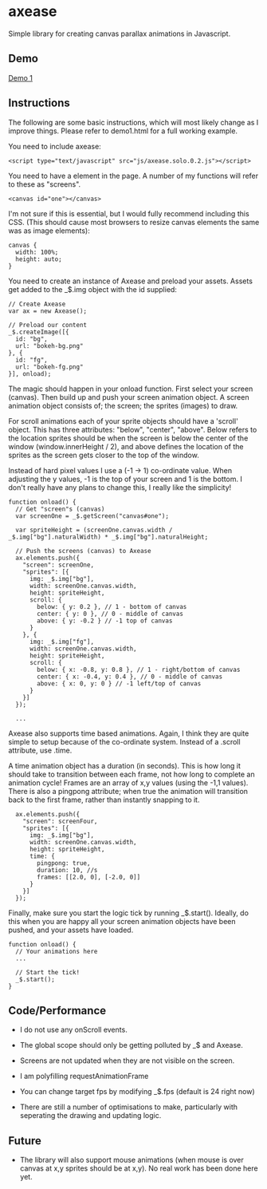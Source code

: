 # axease
Simple library for creating canvas parallax animations in Javascript.

Demo
------------

[Demo 1](http://studiouniver.se/github/axease/demo1.html)

Instructions
------------

The following are some basic instructions, which will most likely change as I improve things. Please refer to demo1.html for a full working example.

You need to include axease:

    <script type="text/javascript" src="js/axease.solo.0.2.js"></script>

You need to have a <canvas> element in the page. A number of my functions will refer to these as "screens".

    <canvas id="one"></canvas>

I'm not sure if this is essential, but I would fully recommend including this CSS. (This should cause most browsers to resize canvas elements the same was as image elements):

    canvas {
      width: 100%;
      height: auto;
    }

You need to create an instance of Axease and preload your assets. Assets get added to the _$.img object with the id supplied:

    // Create Axease
    var ax = new Axease();

    // Preload our content
    _$.createImage([{
      id: "bg",
      url: "bokeh-bg.png"
    }, {
      id: "fg",
      url: "bokeh-fg.png"
    }], onload);

The magic should happen in your onload function. First select your screen (canvas). Then build up and push your screen animation object. A screen animation object consists of; the screen; the sprites (images) to draw.

For scroll animations each of your sprite objects should have a 'scroll' object. This has three attributes: "below", "center", "above". Below refers to the location sprites should be when the screen is below the center of the window (window.innerHeight / 2), and above defines the location of the sprites as the screen gets closer to the top of the window.

Instead of hard pixel values I use a (-1 -> 1) co-ordinate value. When adjusting the y values, -1 is the top of your screen and 1 is the bottom. I don't really have any plans to change this, I really like the simplicity!

    function onload() {
      // Get "screen"s (canvas)
      var screenOne = _$.getScreen("canvas#one");

      var spriteHeight = (screenOne.canvas.width / _$.img["bg"].naturalWidth) * _$.img["bg"].naturalHeight;

      // Push the screens (canvas) to Axease
      ax.elements.push({
        "screen": screenOne,
        "sprites": [{
          img: _$.img["bg"],
          width: screenOne.canvas.width,
          height: spriteHeight,
          scroll: {
            below: { y: 0.2 }, // 1 - bottom of canvas
            center: { y: 0 }, // 0 - middle of canvas
            above: { y: -0.2 } // -1 top of canvas
          }
        }, {
          img: _$.img["fg"],
          width: screenOne.canvas.width,
          height: spriteHeight,
          scroll: {
            below: { x: -0.8, y: 0.8 }, // 1 - right/bottom of canvas
            center: { x: -0.4, y: 0.4 }, // 0 - middle of canvas
            above: { x: 0, y: 0 } // -1 left/top of canvas
          }
        }]
      });

      ...

Axease also supports time based animations. Again, I think they are quite simple to setup because of the co-ordinate system. Instead of a .scroll attribute, use .time.

A time animation object has a duration (in seconds). This is how long it should take to transition between each frame, not how long to complete an animation cycle! Frames are an array of x,y values (using the -1,1 values). There is also a pingpong attribute; when true the animation will transition back to the first frame, rather than instantly snapping to it.

      ax.elements.push({
        "screen": screenFour,
        "sprites": [{
          img: _$.img["bg"],
          width: screenOne.canvas.width,
          height: spriteHeight,
          time: {
            pingpong: true,
            duration: 10, //s
            frames: [[2.0, 0], [-2.0, 0]]
          }
        }]
      });

Finally, make sure you start the logic tick by running _$.start(). Ideally, do this when you are happy all your screen animation objects have been pushed, and your assets have loaded.

    function onload() {
      // Your animations here
      ...

      // Start the tick!
      _$.start();
    }

Code/Performance
-----------

* I do not use any onScroll events.

* The global scope should only be getting polluted by _$ and Axease.

* Screens are not updated when they are not visible on the screen.

* I am polyfilling requestAnimationFrame

* You can change target fps by modifying _$.fps (default is 24 right now)

* There are still a number of optimisations to make, particularly with seperating the drawing and updating logic.

Future
------

* The library will also support mouse animations (when mouse is over canvas at x,y sprites should be at x,y). No real work has been done here yet.
